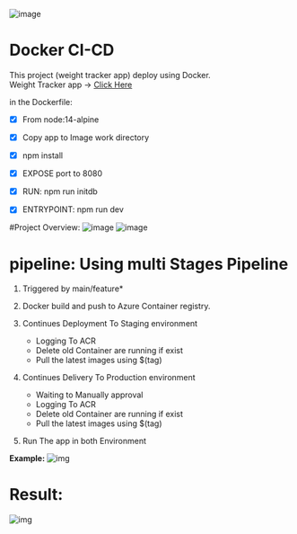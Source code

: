 ![image](https://upload.wikimedia.org/wikipedia/commons/thumb/4/4e/Docker_%28container_engine%29_logo.svg/2560px-Docker_%28container_engine%29_logo.svg.png)

# Docker CI-CD

This project (weight tracker app) deploy using Docker.<br>
Weight Tracker app &rarr;  [Click Here](https://github.com/BemjaminS/bootcamp-app-U)

in the Dockerfile:
- [x] From node:14-alpine 
- [x] Copy app to Image work directory 
- [x] npm install
- [x] EXPOSE port to 8080 
- [x] RUN: npm run initdb
- [x] ENTRYPOINT: npm run dev


#Project Overview:
![image](https://bootcamp.rhinops.io/images/docker-cicd.png)
![image](https://bootcamp.rhinops.io/images/feature-branch.png)

# pipeline: Using multi Stages Pipeline
1. Triggered by main/feature*
2. Docker build and push to Azure Container registry.
3. Continues Deployment To Staging environment
   * Logging To ACR
   * Delete old Container are running if exist
   * Pull the latest images using $(tag)
4. Continues Delivery To Production environment
   * Waiting to Manually approval
   * Logging To ACR
   * Delete old Container are running if exist
   * Pull the latest images using $(tag)
   
5. Run The app in both Environment

**Example:**
![img](https://i.postimg.cc/t4KzDw7Y/Screen-Shot-2022-07-10-at-6-08-56.png)

# Result:
![img](https://bootcamp.rhinops.io/images/docker-envs.png)

